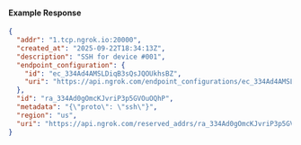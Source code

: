 <!-- Code generated for API Clients. DO NOT EDIT. -->

#### Example Response

```json
{
  "addr": "1.tcp.ngrok.io:20000",
  "created_at": "2025-09-22T18:34:13Z",
  "description": "SSH for device #001",
  "endpoint_configuration": {
    "id": "ec_334Ad4AMSLDiqB3sQsJQOUkhsBZ",
    "uri": "https://api.ngrok.com/endpoint_configurations/ec_334Ad4AMSLDiqB3sQsJQOUkhsBZ"
  },
  "id": "ra_334Ad0gOmcKJvriP3p5GVOuOQhP",
  "metadata": "{\"proto\": \"ssh\"}",
  "region": "us",
  "uri": "https://api.ngrok.com/reserved_addrs/ra_334Ad0gOmcKJvriP3p5GVOuOQhP"
}
```
